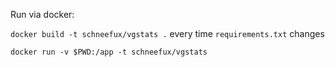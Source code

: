 Run via docker:

`docker build -t schneefux/vgstats .` every time `requirements.txt` changes

`docker run -v $PWD:/app -t schneefux/vgstats`
